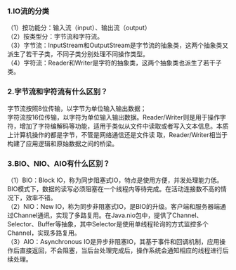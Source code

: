 ### 1.IO流的分类
（1）按功能分：输入流（input）、输出流（output）  
（2）按类型分：字节流和字符流。  
（3）字节流：InputStream和OutputStream是字节流的抽象类，这两个抽象类又派生了若干子类，不同子类分别处理不同操作类型。  
（4）字符流：Reader和Writer是字符的抽象类，这两个抽象类也派生了若干子类。  

### 2.字节流和字符流有什么区别？
字节流按照8位传输，以字节为单位输入输出数据；  
字符流按16位传输，以字符为单位输入输出数据。Reader/Writer则是用于操作字符，增加了字符编解码等功能，适用于类似从文件中读取或者写入文本信息。本质上计算机操作的都是字节，不管是网络通信还是文件读
取，Reader/Writer相当于构建了应用逻辑和原始数据之间的桥梁。

### 3.BIO、NIO、AIO有什么区别？
（1）BIO：Block IO，称为同步阻塞式IO，特点是使用方便，并发处理能力低。BIO模式下，数据的读写必须阻塞在一个线程内等待完成。在活动连接数不高的情况下，效率不错。  
（2）NIO：New IO，称为同步非阻塞式IO，是BIO的升级。客户端和服务器端通过Channel通讯，实现了多路复用。在Java.nio包中，提供了Channel、Selector、Buffer等抽象，其中Selector是使用单线程轮询的方式监控多个Channel，实现多路复用。  
（3）AIO：Asynchronous IO是异步非阻塞IO，其基于事件和回调机制，应用操作后直接返回，不会阻塞，当后台处理完成后，操作系统会通知相应的线程进行后续处理。

